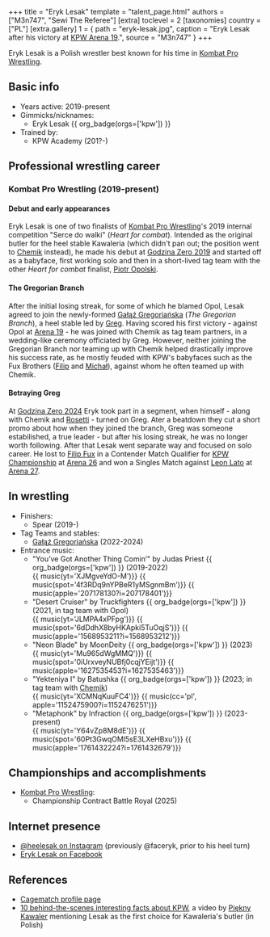 +++
title = "Eryk Lesak"
template = "talent_page.html"
authors = ["M3n747", "Sewi The Referee"]
[extra]
toclevel = 2
[taxonomies]
country = ["PL"]
[extra.gallery]
1 = { path = "eryk-lesak.jpg", caption = "Eryk Lesak after his victory at [KPW Arena 19](@/e/kpw/2022-06-10-kpw-arena-19.md).", source = "M3n747" }
+++

Eryk Lesak is a Polish wrestler best known for his time in [Kombat Pro Wrestling](@/o/kpw.md).

## Basic info

* Years active: 2019-present
* Gimmicks/nicknames:
  - Eryk Lesak {{ org_badge(orgs=['kpw']) }}
* Trained by:
  - KPW Academy (201?-)

## Professional wrestling career

### Kombat Pro Wrestling (2019-present)

#### Debut and early appearances

Eryk Lesak is one of two finalists of [Kombat Pro Wrestling](@/o/kpw.md)'s 2019 internal competition "Serce do walki" (_Heart for combat_).
Intended as the original butler for the heel stable Kawaleria (which didn't pan out; the position went to [Chemik](@/w/chemik.md) instead), he made his debut at [Godzina Zero 2019](@/e/kpw/2019-08-17-kpw-godzina-zero-2019.md) and started off as a babyface, first working solo and then in a short-lived tag team with the other _Heart for combat_ finalist, [Piotr Opolski](@/w/piotr-opolski.md).

#### The Gregorian Branch

After the initial losing streak, for some of which he blamed Opol, Lesak agreed to join the newly-formed [Gałąź Gregoriańska](@/tt/galaz-gregorianska.md) (_The Gregorian Branch_), a heel stable led by [Greg](@/w/greg.md). Having scored his first victory - against Opol at [Arena 19](@/e/kpw/2022-06-10-kpw-arena-19.md) - he was joined with Chemik as tag team partners, in a wedding-like ceremony officiated by Greg. However, neither joining the Gregorian Branch nor teaming up with Chemik helped drastically improve his success rate, as he mostly feuded with KPW's babyfaces such as the Fux Brothers ([Filip](@/w/filip-fux.md) and [Michał](@/w/michal-fux.md)), against whom he often teamed up with Chemik.

#### Betraying Greg

At [Godzina Zero 2024](@/e/kpw/2024-09-07-kpw-godzina-zero-2024.md) Eryk took part in a segment, when himself - along with Chemik and [Rosetti](@/w/rosetti.md) - turned on Greg. Ater a beatdown they cut a short promo about how when they joined the branch, Greg was someone estabilished, a true leader - but after his losing streak, he was no longer worth following. After that Lesak went separate way and focused on solo career. He lost to [Filip Fux](@/w/filip-fux.md) in a Contender Match Qualifier for [KPW Championship](@/c/kpw-championship.md) at [Arena 26](@/e/kpw/2024-11-15-kpw-arena-26.md) and won a Singles Match against [Leon Lato](@/w/leon-lato.md) at [Arena 27](@/e/kpw/2025-01-24-kpw-arena-27.md).

## In wrestling

* Finishers:
  - Spear (2019-)
* Tag Teams and stables:
  - [Gałąź Gregoriańska](@/tt/galaz-gregorianska.md) (2022-2024)
* Entrance music:
  - "You’ve Got Another Thing Comin’" by Judas Priest
    {{ org_badge(orgs=['kpw']) }} (2019-2022) <br>
    {{ music(yt='XJMgveYdO-M')}}
    {{ music(spot='4f3RDq9nYPBeR1yMSgnmBm')}}
    {{ music(apple='207178130?i=207178401')}}
  - "Desert Cruiser" by Truckfighters
    {{ org_badge(orgs=['kpw']) }} (2021, in tag team with Opol) <br>
    {{ music(yt='JLMPA4xPFpg')}}
    {{ music(spot='6dDdhX8byHKApki5TuOqjS')}}
    {{ music(apple='1568953211?i=1568953212')}}
  - "Neon Blade" by MoonDeity
    {{ org_badge(orgs=['kpw']) }} (2023) <br>
    {{ music(yt='Mu965dWgMMQ')}}
    {{ music(spot='0iUrxveyNUBfj0cqjYEijt')}}
    {{ music(apple='1627535453?i=1627535463')}}
  - "Yekteniya I" by Batushka
    {{ org_badge(orgs=['kpw']) }} (2023; in tag team with [Chemik](@/w/chemik.md)) <br>
    {{ music(yt='XCMNqKuuFC4')}}
    {{ music(cc='pl', apple='1152475900?i=1152476251')}}
  - "Metaphonk" by Infraction
    {{ org_badge(orgs=['kpw']) }} (2023-present) <br>
    {{ music(yt='Y64vZp8M8dE')}}
    {{ music(spot='60Pt3GwqOMl5sE3LXeHBxu')}}
    {{ music(apple='1761432224?i=1761432679')}}

## Championships and accomplishments

* [Kombat Pro Wrestling](@/o/kpw.md):
  - Championship Contract Battle Royal (2025)

## Internet presence

* [@heelesak on Instagram](https://instagram.com/heelesak/) (previously @faceryk, prior to his heel turn)
* [Eryk Lesak on Facebook](https://www.facebook.com/ErykLesak)

## References

* [Cagematch profile page](https://www.cagematch.net/?id=2&nr=25631)
* [10 behind-the-scenes interesting facts about KPW](https://www.youtube.com/watch?v=sb831M7cs4I), a video by [Piękny Kawaler](@/w/piekny-kawaler.md) mentioning Lesak as the first choice for Kawaleria's butler (in Polish)
